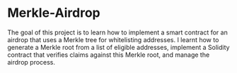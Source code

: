 # Merkle-Airdrop
The goal of this  project  is to learn how to implement a smart contract for an airdrop that uses a Merkle tree for whitelisting addresses. I learnt how to generate a Merkle root from a list of eligible addresses, implement a Solidity contract that verifies claims against this Merkle root, and manage the airdrop process.
